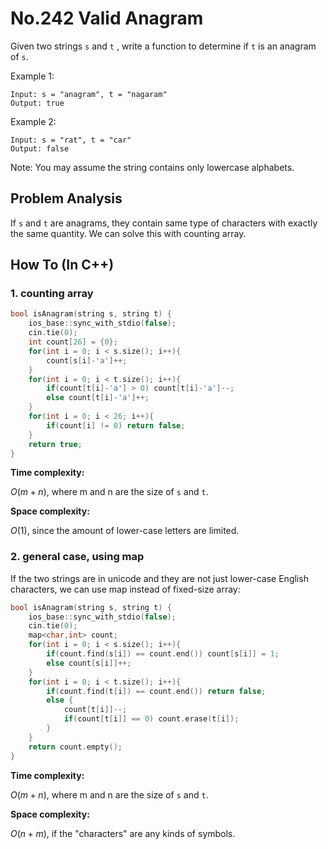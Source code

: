 No.242 Valid Anagram
=========
Given two strings `s` and `t` , write a function to determine if `t` is an anagram of `s`.

Example 1:
```
Input: s = "anagram", t = "nagaram"
Output: true
```
Example 2:
```
Input: s = "rat", t = "car"
Output: false
```
Note:
You may assume the string contains only lowercase alphabets.

## Problem Analysis  

If `s` and `t` are anagrams, they contain same type of characters with exactly the same quantity. We can solve this with counting array.  

## How To (In C++)
### 1. counting array
```C++
bool isAnagram(string s, string t) {
    ios_base::sync_with_stdio(false);
    cin.tie(0);
    int count[26] = {0};
    for(int i = 0; i < s.size(); i++){
        count[s[i]-'a']++;
    }
    for(int i = 0; i < t.size(); i++){
        if(count[t[i]-'a'] > 0) count[t[i]-'a']--;
        else count[t[i]-'a']++;
    }
    for(int i = 0; i < 26; i++){
        if(count[i] != 0) return false;
    }
    return true;
}
```
**Time complexity:**  
  
$O(m+n)$, where m and n are the size of `s` and `t`.  

**Space complexity:**
  
$O(1)$, since the amount of lower-case letters are limited.  

### 2. general case, using map
If the two strings are in unicode and they are not just lower-case English characters, we can use map instead of fixed-size array:  
```C++
bool isAnagram(string s, string t) {
    ios_base::sync_with_stdio(false);
    cin.tie(0);
    map<char,int> count;
    for(int i = 0; i < s.size(); i++){
        if(count.find(s[i]) == count.end()) count[s[i]] = 1;
        else count[s[i]]++;
    }
    for(int i = 0; i < t.size(); i++){
        if(count.find(t[i]) == count.end()) return false;
        else {
            count[t[i]]--;
            if(count[t[i]] == 0) count.erase(t[i]);
        }
    }
    return count.empty();
}
```
**Time complexity:**  
  
$O(m+n)$, where m and n are the size of `s` and `t`.  

**Space complexity:**
  
$O(n+m)$, if the "characters" are any kinds of symbols.
    
